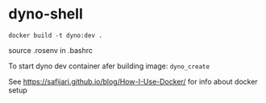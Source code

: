 # dyno-shell

`docker build -t dyno:dev .`

source .rosenv in .bashrc

To start dyno dev container afer building image:
`dyno_create`

See https://safijari.github.io/blog/How-I-Use-Docker/ for info about docker setup
